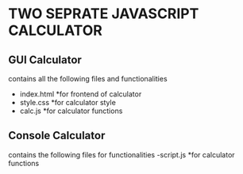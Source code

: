 # TWO SEPRATE JAVASCRIPT CALCULATOR
## GUI Calculator
contains all the following files and functionalities
- index.html *for frontend of calculator
- style.css *for calculator style
- calc.js *for calculator functions

## Console Calculator
contains the following files for functionalities
-script.js *for calculator functions  
